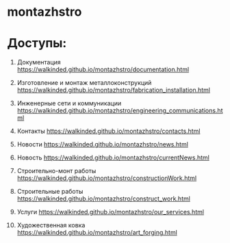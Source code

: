 # montazhstro

# Доступы:

1. Документация https://walkinded.github.io/montazhstro/documentation.html

2. Изготовление и монтаж металлоконструкций https://walkinded.github.io/montazhstro/fabrication_installation.html

3. Инженерные сети и коммуникации https://walkinded.github.io/montazhstro/engineering_communications.html

4. Контакты https://walkinded.github.io/montazhstro/contacts.html

5. Новости https://walkinded.github.io/montazhstro/news.html

6. Новость https://walkinded.github.io/montazhstro/currentNews.html

7. Строительно-монт работы https://walkinded.github.io/montazhstro/constructionWork.html

8. Строительные работы https://walkinded.github.io/montazhstro/construct_work.html

9. Услуги https://walkinded.github.io/montazhstro/our_services.html

10. Художественная ковка https://walkinded.github.io/montazhstro/art_forging.html
